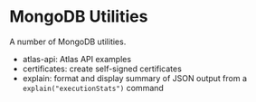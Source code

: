# MongoDB Utilities

A number of MongoDB utilities.

- atlas-api: Atlas API examples
- certificates: create self-signed certificates
- explain: format and display summary of JSON output from a `explain("executionStats")` command

